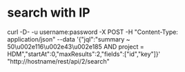 # search with IP
curl -D- -u username:password -X POST -H "Content-Type: application/json" --data '{"jql":"summary ~ 50\\u002e116\\u002e43\\u002e185 AND project = HDM","startAt":0,"maxResults":2,"fields":["id","key"]}' "http://hostname/rest/api/2/search"
